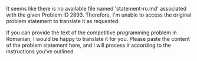 It seems like there is no available file named 'statement-ro.md' associated with the given Problem ID 2893. Therefore, I'm unable to access the original problem statement to translate it as requested.

If you can provide the text of the competitive programming problem in Romanian, I would be happy to translate it for you. Please paste the content of the problem statement here, and I will process it according to the instructions you've outlined.